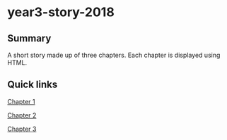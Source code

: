 # year3-story-2018

## Summary
A short story made up of three chapters. Each chapter is displayed using HTML.

## Quick links
[Chapter 1](https://github.com/smjmoloney/year3-story-2018/blob/master/chapter1.html)

[Chapter 2](https://github.com/smjmoloney/year3-story-2018/blob/master/chapter2.html)

[Chapter 3](https://github.com/smjmoloney/year3-story-2018/blob/master/chapter3.html)
